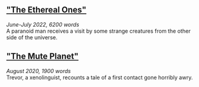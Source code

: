 ## ["The Ethereal Ones"](/The%20Ethereal%20Ones.md)
*June-July 2022, 6200 words*<br>A paranoid man receives a visit by some strange creatures from the other side of the universe.

## ["The Mute Planet"](/The%20Mute%20Planet.md)
*August 2020, 1900 words*<br>Trevor, a xenolinguist, recounts a tale of a first contact gone horribly awry.
